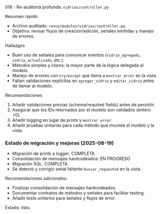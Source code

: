 018 - Re-auditoría profunda: `vidrios/controller.py`

Resumen rápido
- Archivo auditado: `rexus/modules/vidrios/controller.py`.
- Objetivo: revisar flujos de creación/edición, señales emitidas y manejo de errores.

Hallazgos
- Buen uso de señales para comunicar eventos (`vidrio_agregado`, `vidrio_actualizado`, etc.).
- Métodos simples y claros; la mayor parte de la lógica delegada al modelo.
- Manejo de errores con `try/except` que llama a `mostrar_error` en la vista.
- Faltan validaciones explícitas en `agregar_vidrio` y `editar_vidrio` antes de llamar al modelo.

Recomendaciones
1. Añadir validaciones previas (schema/required fields) antes de persistir.
2. Asegurar que los IDs retornados por el modelo son validados (entero >0).
3. Añadir logging en lugar de prints y `mostrar_error`.
4. Añadir pruebas unitarias para cada método que mockee el modelo y la vista.

### Estado de migración y mejoras (2025-08-19)
- Migración de prints a logger: COMPLETA
- Consolidación de mensajes hardcodeados: EN PROGRESO
- Migración SQL: COMPLETA
- Se detectó y corrigió señal faltante `buscar_requested` en la vista.

Recomendaciones adicionales:
- Finalizar consolidación de mensajes hardcodeados.
- Documentar contratos de métodos y señales para facilitar testing.
- Añadir tests unitarios para señales y flujos de error.

Estado: listo.
